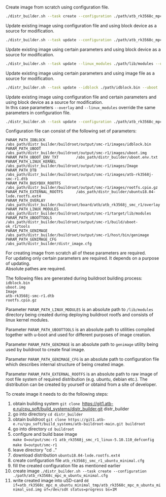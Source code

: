 Create image from scratch using configuration file.  
```bash
./distr_builder.sh --task create --configuration ./path/atb_rk3568c_mpc_m_ubuntu_minimal.cfg
```

Update existing image using configuration file and using block device as a source for modification.  
```bash
./distr_builder.sh --task update --configuration ./path/atb_rk3568c_mpc_m_ubuntu_minimal.cfg --destination /dev/mmcblk1
```

Update existing image using certain parameters and using block device as a source for modification.  
```bash
./distr_builder.sh --task update --linux_modules ./path/lib/modules --uboot_env_txt ./path/uboot_env.txt --destination /dev/sda
```

Update existing image using certain parameters and using image file as a source for modification.  
```bash
./distr_builder.sh --task update --idblock ./path/idblock.bin --uboot ./path/uboot --destination ./path/usd.img
```

Update existing image using configuration file and certain parameters and using block device as a source for modification.  
In this case parameters `--overlay` and `--linux_modules` override the same parameters in configuration file.  
```bash
./distr_builder.sh --task update --configuration ./path/atb_rk3568c_mpc_m_ubuntu_minimal.cfg --destination /dev/mmcblk1 --overlay ./path/overlay --linux_modules ./path/lib/modules
```

Configuration file can consist of the following set of parameters:  
```
PARAM_PATH_IDBLOCK				/abs_path/distr_builder/buildroot/output/smc-r1/images/idblock.bin
PARAM_PATH_UBOOT				/abs_path/distr_builder/buildroot/output/smc-r1/images/uboot.img
PARAM_PATH_UBOOT_ENV_TXT		/abs_path/distr_builder/uboot.env.txt
PARAM_PATH_LINUX_KERNEL			/abs_path/distr_builder/buildroot/output/smc-r1/images/Image
PARAM_PATH_DTB					/abs_path/distr_builder/buildroot/output/smc-r1/images/atb-rk3568j-smc-r1.dtb
PARAM_PATH_BUSYBOX_ROOTFS		/abs_path/distr_builder/buildroot/output/smc-r1/images/rootfs.cpio.gz
PARAM_PATH_EXTERNAL_ROOTFS		/abs_path/distr_builder/ubuntu18.04-lxde.rootfs.ext4
PARAM_PATH_OVERLAY 				/abs_path/distr_builder/buildroot/board/atb/atb_rk3568j_smc_r1/overlay
PARAM_PATH_LINUX_MODULES		/abs_path/distr_builder/buildroot/output/smc-r1/target/lib/modules
PARAM_PATH_UBOOTTOOLS 			/abs_path/distr_builder/buildroot/output/smc-r1/build/uboot-ok_r1/tools
PARAM_PATH_GENIMAGE 			/abs_path/distr_builder/buildroot/output/smc-r1/host/bin/genimage
PARAM_PATH_GENIMAGE_CFG			/abs_path/distr_builder/distr_image.cfg
```

For creating image from scratch all of these parameters are required.  
For updating only certain parameters are required. It depends on a purpose of updating.  
Absolute pathes are required.  

The following files are generated during buildroot building process:  
`idblock.bin`  
`uboot.img`  
`Image`  
`atb-rk3568j-smc-r1.dtb`  
`rootfs.cpio.gz`  

Parameter `PARAM_PATH_LINUX_MODULES` is an absolute path to `/lib/modules` directory being created during deploying buildroot rootfs and consists of linux kernel modules.  

Parameter `PARAM_PATH_UBOOTTOOLS` is an absolute path to utilities compiled together with u-boot and used for different purposes of image creation.  

Parameter `PARAM_PATH_GENIMAGE` is an absolute path to `genimage` utility being used by buildroot to create final image.  

Parameter `PARAM_PATH_GENIMAGE_CFG` is an absolute path to configuration file which describes internal structure of being created image.  

Parameter `PARAM_PATH_EXTERNAL_ROOTFS`  is an absolute path to raw image of root file system of required distribution (e.g. ubuntu, debian etc.). The distribution can be created by yourself or obtaind from a site of developer.  

To create image it needs to do the following steps:  
1. obtain building system `git clone `https://git1.atb-e.ru/cpu_soft/build_systems/distr_builder.git distr_builder
2. go into directory `cd distr_builder`
3. obtain buildroot `git clone https://git1.atb-e.ru/cpu_soft/build_systems/atb-buildroot-main.git buildroot`
4. go into directory `cd buildroot`
5. configure and build base image  
`make O=output/smc-r1 atb_rk3568j_smc_r1_linux-5.10.110_defconfig`  
`make O=output/smc-r1`  
6. leave directory "cd .."  
7. download distribution `ubuntu18.04-lxde.rootfs.ext4`  
8. create configuration file `atb_rk3568j_smc_r1_ubuntu_minimal.cfg`  
9. fill the created configuration file as mentioned earlier  
10. create image `./distr_builder.sh --task create --configuration ./path/atb_rk3568c_mpc_m_ubuntu_minimal.cfg`  
11. write created image into uSD-card `dd if=atb_rk3568c_mpc_m_ubuntu_minimal_tmp/atb_rk3568c_mpc_m_ubuntu_minimal_usd.img of=/dev/sdX status=progress bs=1M`  
